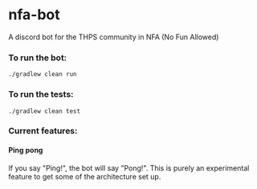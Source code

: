 # nfa-bot

A discord bot for the THPS community in NFA (No Fun Allowed)

### To run the bot:

`./gradlew clean run`

### To run the tests:

`./gradlew clean test`

### Current features:

#### Ping pong

If you say "Ping!", the bot will say "Pong!". This is purely an experimental feature to get some of the architecture set up.